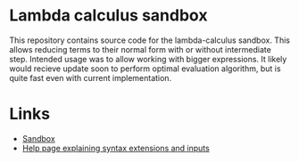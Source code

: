 # Lambda calculus sandbox
This repository contains source code for the lambda-calculus sandbox. This allows reducing terms to their normal form with or without intermediate step. Intended usage was to allow working with bigger expressions. It likely would recieve update soon to perform optimal evaluation algorithm, but is quite fast even with current implementation.
# Links
- [Sandbox](https://romanchick8122.github.io/lambda-engine/)
- [Help page explaining syntax extensions and inputs](https://romanchick8122.github.io/lambda-engine/help.html)
